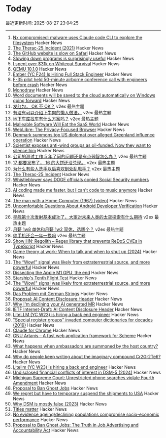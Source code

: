 # Today

最近更新时间: 2025-08-27 23:04:25

--- 
1. [Nx compromised: malware uses Claude code CLI to explore the filesystem](https://semgrep.dev/blog/2025/security-alert-nx-compromised-to-steal-wallets-and-credentials/) Hacker News
2. [The Therac-25 Incident (2021)](https://thedailywtf.com/articles/the-therac-25-incident) Hacker News
3. [The GitHub website is slow on Safari](https://github.com/orgs/community/discussions/170758) Hacker News
4. [Slowing down programs is surprisingly useful](https://stefan-marr.de/2025/08/how-to-slow-down-a-program/) Hacker News
5. [I spent over $31k on Whiteout Survival](https://old.reddit.com/r/whiteoutsurvival/comments/1hki2e9/i_spent_over_31900_on_whiteout_survivalheres_why/) Hacker News
6. [QEMU 10.1.0](https://wiki.qemu.org/ChangeLog/10.1) Hacker News
7. [Ember (YC F24) Is Hiring Full Stack Engineer](https://www.ycombinator.com/companies/ember/jobs/OTB0qby-full-stack-engineering-intern-summer-2026) Hacker News
8. [F-35 pilot held 50-minute airborne conference call with engineers before crash](https://www.cnn.com/2025/08/27/us/alaska-f-35-crash-accident-report-hnk-ml) Hacker News
9. [Monodraw](https://monodraw.helftone.com/) Hacker News
10. [Word documents will be saved to the cloud automatically on Windows going forward](https://www.ghacks.net/2025/08/27/your-word-documents-will-be-saved-to-the-cloud-automatically-on-windows-going-forward/) Hacker News
11. [发红包， OK 不 OK？](https://www.v2ex.com/t/1155299) v2ex 最热主题
12. [有没有可以介绍下牛肉的懒人做法。](https://www.v2ex.com/t/1155236) v2ex 最热主题
13. [地下车库找车有什么方案吗？](https://www.v2ex.com/t/1155208) v2ex 最热主题
14. [Malleable Software Will Eat the SaaS World](https://www.mdubakov.me/malleable-software-will-eat-the-saas-world/) Hacker News
15. [WebLibre: The Privacy-Focused Browser](https://docs.weblibre.eu/) Hacker News
16. [Denmark summons top US diplomat over alleged Greenland influence operation](https://www.bbc.com/news/articles/c0j9l08902eo) Hacker News
17. [Scientist exposes anti-wind groups as oil-funded. Now they want to silence him](https://electrek.co/2025/08/25/scientist-exposes-anti-wind-groups-as-oil-funded-now-they-want-to-silence-him/) Hacker News
18. [公司的测试工作 5 年了问的问题还是有点弱智怎么办？](https://www.v2ex.com/t/1155212) v2ex 最热主题
19. [17 都要发布了， 16 的大饼还没兑现。](https://www.v2ex.com/t/1155159) v2ex 最热主题
20. [为什么有些人洗手以后喜欢到处乱甩手？](https://www.v2ex.com/t/1155154) v2ex 最热主题
21. [The Therac-25 Incident](https://thedailywtf.com/articles/the-therac-25-incident) Hacker News
22. [Whistleblower says DOGE officials copied Social Security numbers](https://www.npr.org/2025/08/26/nx-s1-5517977/social-security-doge-privacy) Hacker News
23. [AI coding made me faster, but I can't code to music anymore](https://www.praf.me/ai-coding) Hacker News
24. [The man with a Home Computer (1967) [video]](https://www.youtube.com/watch?v=w6Ka42eyudA) Hacker News
25. [Uncomfortable Questions About Android Developer Verification](https://commonsware.com/blog/2025/08/26/uncomfortable-questions-android-developer-verification.html) Hacker News
26. [星舰第十次发射基本成功了，大家对未来人类的太空探索有什么期待](https://www.v2ex.com/t/1155181) v2ex 最热主题
27. [月薪 1w8 单休和月薪 1w2 双休，选哪个？](https://www.v2ex.com/t/1155168) v2ex 最热主题
28. [你手机还会一年一换吗](https://www.v2ex.com/t/1155151) v2ex 最热主题
29. [Show HN: Regolith – Regex library that prevents ReDoS CVEs in TypeScript](https://github.com/JakeRoggenbuck/regolith) Hacker News
30. [Game theory at work: When to talk and when to shut up (2024)](https://swaits.com/game-theory-at-work-and-when-to-shutup/) Hacker News
31. [The “Wow!” signal was likely from extraterrestrial source, and more powerful](https://www.iflscience.com/the-wow-signal-was-likely-from-an-extraterrestrial-source-and-more-powerful-than-we-thought-80561) Hacker News
32. [Dissecting the Apple M1 GPU, the end](https://rosenzweig.io/blog/asahi-gpu-part-n.html) Hacker News
33. [Starship's Tenth Flight Test](https://www.spacex.com/) Hacker News
34. [The "Wow!" signal was likely from extraterrestrial source, and more powerful](https://www.iflscience.com/the-wow-signal-was-likely-from-an-extraterrestrial-source-and-more-powerful-than-we-thought-80561) Hacker News
35. [Das Problem mit German Strings](https://www.polarsignals.com/blog/posts/2025/08/26/das-problem-mit-german-strings) Hacker News
36. [Proposal: AI Content Disclosure Header](https://www.ietf.org/archive/id/draft-abaris-aicdh-00.html) Hacker News
37. [Why I'm declining your AI generated MR](https://blog.stuartspence.ca/2025-08-declining-ai-slop-mr.html) Hacker News
38. [IETF Internet-Draft: AI Content Disclosure Header](https://www.ietf.org/archive/id/draft-abaris-aicdh-00.html) Hacker News
39. [LiteLLM (YC W23) is hiring a back end engineer](https://www.ycombinator.com/companies/litellm/jobs/6uvoBp3-founding-backend-engineer) Hacker News
40. ["Special register groups" invaded computer dictionaries for decades (2019)](https://www.righto.com/2019/10/how-special-register-groups-invaded.html) Hacker News
41. [Claude for Chrome](https://www.anthropic.com/news/claude-for-chrome) Hacker News
42. [GNU Artanis – A fast web application framework for Scheme](https://artanis.dev/index.html) Hacker News
43. [What happens when ambassadors are summoned by the host country?](https://politics.stackexchange.com/questions/93401/what-happens-when-ambassadors-are-summoned-by-the-foreign-ministry-of-their-host) Hacker News
44. [Why do people keep writing about the imaginary compound Cr2Gr2Te6?](https://www.righto.com/2025/08/Cr2Ge2Te6-not-Cr2Gr2Te6.html) Hacker News
45. [Litellm (YC W23) is hiring a back end engineer](https://www.ycombinator.com/companies/litellm/jobs/6uvoBp3-founding-backend-engineer) Hacker News
46. [Undisclosed financial conflicts of interest in DSM-5 (2024)](https://www.bmj.com/content/384/bmj-2023-076902) Hacker News
47. [Michigan Supreme Court: Unrestricted phone searches violate Fourth Amendment](https://reclaimthenet.org/michigan-supreme-court-rules-phone-search-warrants-must-be-specific) Hacker News
48. [Proposal to Ban Ghost Jobs](https://www.cnbc.com/2025/08/25/tech-worker-was-frustrated-with-ghost-jobs-now-hes-trying-to-pass-a-national-ban.html) Hacker News
49. [We regret but have to temporary suspend the shipments to USA](https://olimex.wordpress.com/2025/08/26/we-regret-but-have-to-temporary-suspend-the-shipments-to-usa/) Hacker News
50. [Why DSM is mostly false (2023)](https://ghaemi.substack.com/p/why-dsm-is-mostly-false) Hacker News
51. [Titles matter](https://joshcollinsworth.com/blog/titles-matter) Hacker News
52. [No evidence ageing/declining populations compromise socio-economic performance](https://arxiv.org/abs/2508.16872) Hacker News
53. [Proposal to Ban Ghost Jobs: The Truth in Job Advertising and Accountability Act](https://www.cnbc.com/2025/08/25/tech-worker-was-frustrated-with-ghost-jobs-now-hes-trying-to-pass-a-national-ban.html) Hacker News
